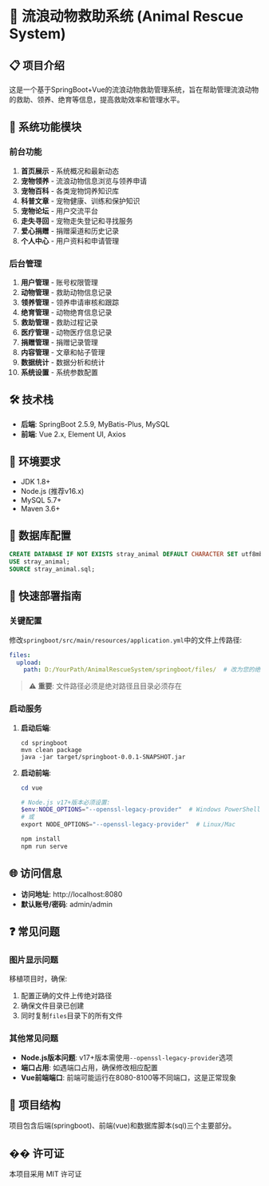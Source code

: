 # 🐾 流浪动物救助系统 (Animal Rescue System)

## 📋 项目介绍

这是一个基于SpringBoot+Vue的流浪动物救助管理系统，旨在帮助管理流浪动物的救助、领养、绝育等信息，提高救助效率和管理水平。

## 🧩 系统功能模块

### 前台功能

1. **首页展示** - 系统概况和最新动态
2. **宠物领养** - 流浪动物信息浏览与领养申请
3. **宠物百科** - 各类宠物饲养知识库
4. **科普文章** - 宠物健康、训练和保护知识
5. **宠物论坛** - 用户交流平台
6. **走失寻回** - 宠物走失登记和寻找服务
7. **爱心捐赠** - 捐赠渠道和历史记录
8. **个人中心** - 用户资料和申请管理

### 后台管理

1. **用户管理** - 账号权限管理
2. **动物管理** - 救助动物信息记录
3. **领养管理** - 领养申请审核和跟踪
4. **绝育管理** - 动物绝育信息记录
5. **救助管理** - 救助过程记录
6. **医疗管理** - 动物医疗信息记录
7. **捐赠管理** - 捐赠记录管理
8. **内容管理** - 文章和帖子管理
9. **数据统计** - 数据分析和统计
10. **系统设置** - 系统参数配置

## 🛠️ 技术栈

- **后端**: SpringBoot 2.5.9, MyBatis-Plus, MySQL
- **前端**: Vue 2.x, Element UI, Axios

## 🔧 环境要求

- JDK 1.8+
- Node.js (推荐v16.x)
- MySQL 5.7+
- Maven 3.6+

## 💾 数据库配置

```sql
CREATE DATABASE IF NOT EXISTS stray_animal DEFAULT CHARACTER SET utf8mb4;
USE stray_animal;
SOURCE stray_animal.sql;
```

## 🚀 快速部署指南

### 关键配置

修改`springboot/src/main/resources/application.yml`中的文件上传路径:
```yaml
files:
  upload:
    path: D:/YourPath/AnimalRescueSystem/springboot/files/  # 改为您的绝对路径
```

> ⚠️ **重要**: 文件路径必须是绝对路径且目录必须存在

### 启动服务

1. **启动后端**:
   ```
   cd springboot
   mvn clean package
   java -jar target/springboot-0.0.1-SNAPSHOT.jar
   ```

2. **启动前端**:
   ```powershell
   cd vue
   
   # Node.js v17+版本必须设置:
   $env:NODE_OPTIONS="--openssl-legacy-provider"  # Windows PowerShell
   # 或
   export NODE_OPTIONS="--openssl-legacy-provider"  # Linux/Mac
   
   npm install
   npm run serve
   ```

## 🌐 访问信息

- **访问地址**: http://localhost:8080
- **默认账号/密码**: admin/admin

## ❓ 常见问题

### 图片显示问题

移植项目时，确保:
1. 配置正确的文件上传绝对路径
2. 确保文件目录已创建
3. 同时复制`files`目录下的所有文件

### 其他常见问题

- **Node.js版本问题**: v17+版本需使用`--openssl-legacy-provider`选项
- **端口占用**: 如遇端口占用，确保修改相应配置
- **Vue前端端口**: 前端可能运行在8080-8100等不同端口，这是正常现象

## 📁 项目结构

项目包含后端(springboot)、前端(vue)和数据库脚本(sql)三个主要部分。

## �� 许可证

本项目采用 MIT 许可证 